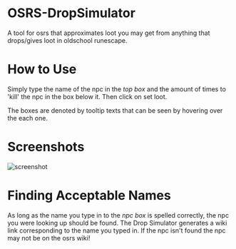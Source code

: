 # OSRS-DropSimulator
A tool for osrs that approximates loot you may get from anything that drops/gives loot in oldschool runescape.

# How to Use
Simply type the name of the npc in the *top box* and the amount of times to 'kill' the npc in the box below it.
Then click on set loot.

The boxes are denoted by tooltip texts that can be seen by hovering over the each one.

# Screenshots
![screenshot](http://i.imgur.com/2dkfwlu.png "Screenshot")

# Finding Acceptable Names
As long as the name you type in to the *npc box* is spelled correctly, the npc you were looking up should be found. The Drop Simulator generates a wiki link corresponding to the name you typed in. If the npc isn't found the npc may not be on the osrs wiki!



